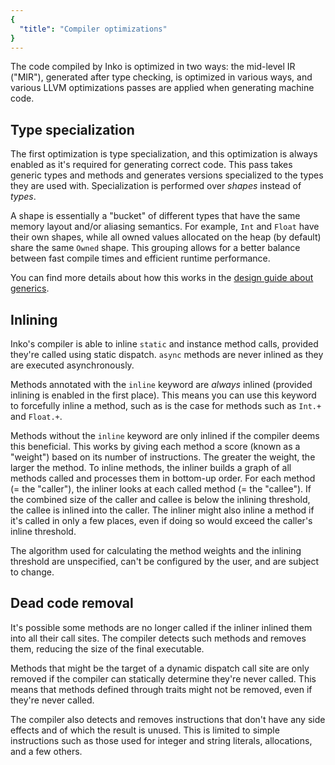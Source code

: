 ```yaml
---
{
  "title": "Compiler optimizations"
}
---
```


The code compiled by Inko is optimized in two ways: the mid-level IR ("MIR"),
generated after type checking, is optimized in various ways, and various LLVM
optimizations passes are applied when generating machine code.

## Type specialization

The first optimization is type specialization, and this optimization is always
enabled as it's required for generating correct code. This pass takes generic
types and methods and generates versions specialized to the types they are used
with. Specialization is performed over _shapes_ instead of _types_.

A shape is essentially a "bucket" of different types that have the same memory
layout and/or aliasing semantics. For example, `Int` and `Float` have their own
shapes, while all owned values allocated on the heap (by default) share the same
`Owned` shape. This grouping allows for a better balance between fast compile
times and efficient runtime performance.

You can find more details about how this works in the [design guide about
generics](../design/compiler#generics).

## Inlining

Inko's compiler is able to inline `static` and instance method calls, provided
they're called using static dispatch. `async` methods are never inlined as they
are executed asynchronously.

Methods annotated with the `inline` keyword are _always_ inlined (provided
inlining is enabled in the first place). This means you can use this keyword to
forcefully inline a method, such as is the case for methods such as `Int.+` and
`Float.+`.

Methods without the `inline` keyword are only inlined if the compiler deems this
beneficial. This works by giving each method a score (known as a "weight") based
on its number of instructions. The greater the weight, the larger the method. To
inline methods, the inliner builds a graph of all methods called and processes
them in bottom-up order. For each method (= the "caller"), the inliner looks at
each called method (= the "callee"). If the combined size of the caller and
callee is below the inlining threshold, the callee is inlined into the caller.
The inliner might also inline a method if it's called in only a few places, even
if doing so would exceed the caller's inline threshold.

The algorithm used for calculating the method weights and the inlining threshold
are unspecified, can't be configured by the user, and are subject to change.

## Dead code removal

It's possible some methods are no longer called if the inliner inlined them into
all their call sites. The compiler detects such methods and removes them,
reducing the size of the final executable.

Methods that might be the target of a dynamic dispatch call site are only
removed if the compiler can statically determine they're never called. This
means that methods defined through traits might not be removed, even if they're
never called.

The compiler also detects and removes instructions that don't have any side
effects and of which the result is unused. This is limited to simple
instructions such as those used for integer and string literals, allocations,
and a few others.
